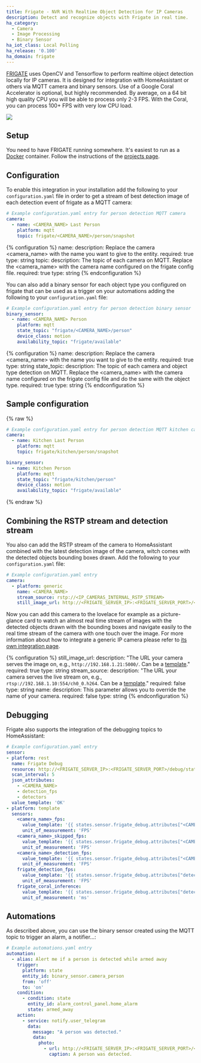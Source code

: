 ```yaml
---
title: Frigate - NVR With Realtime Object Detection for IP Cameras
description: Detect and recognize objects with Frigate in real time.
ha_category:
  - Camera
  - Image Processing
  - Binary Sensor
ha_iot_class: Local Polling
ha_release: '0.100'
ha_domain: frigate
---
```


[FRIGATE](https://github.com/blakeblackshear/frigate) uses OpenCV and Tensorflow to perform realtime object detection locally for IP cameras. It is designed for integration with HomeAssistant or others via MQTT camera and binary sensors. Use of a Google Coral Accelerator is optional, but highly recommended. By average, on a 64 bit high quality CPU you will be able to process only 2-3 FPS. With the Coral, you can process 100+ FPS with very low CPU load.

<p class='img'>
<img src='https://github.com/blakeblackshear/frigate/blob/master/diagram.png'/>
</p>

## Setup

You need to have FRIGATE running somewhere. It's easiest to run as a [Docker](https://hub.docker.com/r/blakeblackshear/frigate) container. Follow the instructions of the [projects page](https://github.com/blakeblackshear/frigate).

## Configuration

To enable this integration in your installation add the following to your `configuration.yaml` file in order to get a stream of best detection image of each detection event of frigate as a MQTT camera:

```yaml
# Example configuration.yaml entry for person detection MQTT camera
camera:
  - name: <CAMERA_NAME> Last Person
    platform: mqtt
    topic: frigate/<CAMERA_NAME>/person/snapshot
```

{% configuration %}
name:
    description: Replace the camera <camera_name> with the name you want to give to the entity.
    required: true
    type: string
topic:
    description: The topic of each camera on MQTT. Replace the <camera_name> with the camera name configured on the frigate config file.
    required: true
    type: string
{% endconfiguration %}

You can also add a binary sensor for each object type you configured on frigate that can be used as a trigger on your automations adding the following to your `configuration.yaml` file:

```yaml
# Example configuration.yaml entry for person detection binary sensor
binary_sensor:
  - name: <CAMERA_NAME> Person
    platform: mqtt
    state_topic: "frigate/<CAMERA_NAME>/person"
    device_class: motion
    availability_topic: "frigate/available"
```

{% configuration %}
name:
    description: Replace the camera <camera_name> with the name you want to give to the entity.
    required: true
    type: string
state_topic:
    description: The topic of each camera and object type detection on MQTT. Replace the <camera_name> with the camera name configured on the frigate config file and do the same with the object type.
    required: true
    type: string
{% endconfiguration %}


## Sample configuration

{% raw %}
```yaml
# Example configuration.yaml entry for person detection MQTT kitchen camera and sensor
camera:
  - name: Kitchen Last Person
    platform: mqtt
    topic: frigate/kitchen/person/snapshot

binary_sensor:
  - name: Kitchen Person
    platform: mqtt
    state_topic: "frigate/kitchen/person"
    device_class: motion
    availability_topic: "frigate/available"
```
{% endraw %}

## Combining the RSTP stream and detection stream

You also can add the RSTP stream of the camera to HomeAssistant combined with the latest detection image of the camera, witch comes with the detected objects bounding boxes drawn. Add the following to your `configuration.yaml` file:

```yaml
# Example configuration.yaml entry
camera:
  - platform: generic
    name: <CAMERA_NAME>
    stream_source: rstp://<IP_CAMERAS_INTERNAL_RSTP_STREAM>
    still_image_url: http://<FRIGATE_SERVER_IP>:<FRIGATE_SERVER_PORT>/<CAMERA_NAME>/latest.jpg
```
Now you can add this camera to the lovelace for example as a picture-glance card to watch an almost real time stream of images with the detected objects drawn with the bounding boxes and navigate easily to the real time stream of the camera with one touch over the image. For more information about how to integrate a generic IP camera please refer to [its own integration page](https://www.home-assistant.io/integrations/generic_ip_camera/).

{% configuration %}
still_image_url:
  description: "The URL your camera serves the image on, e.g., `http://192.168.1.21:5000/`. Can be a [template](/topics/templating/)."
  required: true
  type: string
stream_source:
  description: "The URL your camera serves the live stream on, e.g., `rtsp://192.168.1.10:554/ch0_0.h264`. Can be a [template](/topics/templating/)."
  required: false
  type: string
name:
  description: This parameter allows you to override the name of your camera.
  required: false
  type: string
{% endconfiguration %}

## Debugging

Frigate also supports the integration of the debugging topics to HomeAssistant:

```yaml
# Example configuration.yaml entry
sensor:
- platform: rest
  name: Frigate Debug
  resource: http://<FRIGATE_SERVER_IP>:<FRIGATE_SERVER_PORT>/debug/stats
  scan_interval: 5
  json_attributes:
    - <CAMERA_NAME>
    - detection_fps
    - detectors
  value_template: 'OK'  
- platform: template
  sensors:
    <camera_name>_fps:
      value_template: '{{ states.sensor.frigate_debug.attributes["<CAMERA_NAME>"]["fps"] }}'
      unit_of_measurement: 'FPS'
    <camera_name>_skipped_fps:
      value_template: '{{ states.sensor.frigate_debug.attributes["<CAMERA_NAME>"]["skipped_fps"] }}'
      unit_of_measurement: 'FPS'
    <camera_name>_detection_fps:
      value_template: '{{ states.sensor.frigate_debug.attributes["<CAMERA_NAME>"]["detection_fps"] }}'
      unit_of_measurement: 'FPS'
    frigate_detection_fps:
      value_template: '{{ states.sensor.frigate_debug.attributes["detection_fps"] }}'
      unit_of_measurement: 'FPS'
    frigate_coral_inference:
      value_template: '{{ states.sensor.frigate_debug.attributes["detectors"]["coral"]["inference_speed"] }}'
      unit_of_measurement: 'ms'
```

## Automations

As described above, you can use the binary sensor created using the MQTT topic to trigger an alarm, a notifier...:

```yaml
# Example automations.yaml entry
automation:
  - alias: Alert me if a person is detected while armed away
    trigger:
      platform: state
      entity_id: binary_sensor.camera_person
      from: 'off'
      to: 'on'
    condition:
      - condition: state
        entity_id: alarm_control_panel.home_alarm
        state: armed_away
    action:
      - service: notify.user_telegram
        data:
          message: "A person was detected."
          data:
            photo:
              - url: http://<FRIGATE_SERVER_IP>:<FRIGATE_SERVER_PORT>/<CAMERA_NAME>/person/best.jpg
                caption: A person was detected.  
```
